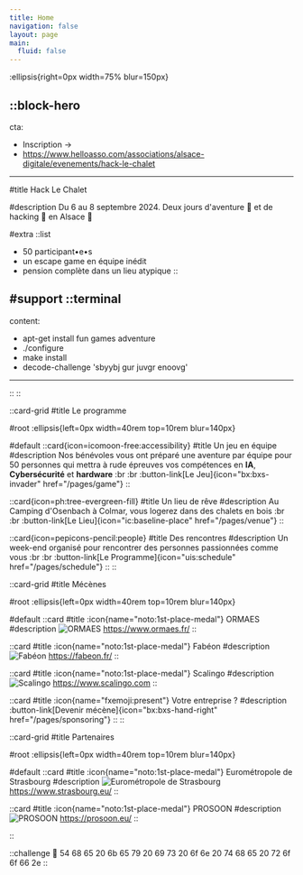 ```yaml
---
title: Home
navigation: false
layout: page
main:
  fluid: false
---
```


:ellipsis{right=0px width=75% blur=150px}

::block-hero
---
cta:
  - Inscription →
  - https://www.helloasso.com/associations/alsace-digitale/evenements/hack-le-chalet
---

#title
Hack Le Chalet

#description
Du 6 au 8 septembre 2024. 
Deux jours d'aventure 🌲 et de hacking 🤖 en Alsace 🥨

#extra
  ::list
  - 50 participant•e•s
  - un escape game en équipe inédit
  - pension complète dans un lieu atypique
  ::

#support
  ::terminal
  ---
  content:
  - apt-get install fun games adventure
  - ./configure
  - make install
  - decode-challenge 'sbyybj gur juvgr enoovg'
  ---
  ::
::


::card-grid
#title
Le programme

#root
:ellipsis{left=0px width=40rem top=10rem blur=140px}

#default
  ::card{icon=icomoon-free:accessibility}
  #title
  Un jeu en équipe
  #description
  Nos bénévoles vous ont préparé une aventure par équipe pour 50 personnes qui mettra à rude épreuves vos compétences en **IA**, **Cybersécurité** et **hardware**
  :br
  :br
  :button-link[Le Jeu]{icon="bx:bxs-invader" href="/pages/game"}
  ::

  ::card{icon=ph:tree-evergreen-fill}
  #title
  Un lieu de rêve
  #description
  Au Camping d'Osenbach à Colmar, vous logerez dans des chalets en bois
  :br
  :br
  :button-link[Le Lieu]{icon="ic:baseline-place" href="/pages/venue"}
  ::

  ::card{icon=pepicons-pencil:people}
  #title
  Des rencontres
  #description
  Un week-end organisé pour rencontrer des personnes passionnées comme vous
  :br
  :br
  :button-link[Le Programme]{icon="uis:schedule" href="/pages/schedule"}
  ::
::

<!-- ::card-grid
#title
Sponsors

#root
:ellipsis{left=0px width=40rem top=10rem blur=140px}

#default
  ::card
  #title
  :icon{name="noto:1st-place-medal"} Eurométropole de Strasbourg
  #description
  ![Eurométropole de Strasbourg](/eurometropole.png)
  ::
  
  ::card
  #title
  :icon{name="noto:2nd-place-medal"} Fabéon
  #description
  ![Fabéon](/fabeon.png)
  ::

  ::card
  #title
  :icon{name="noto:3rd-place-medal"} Scalingo
  #description
  ![Scalingo](/scalingo.png)
  ::

  ::card
  #title
  :icon{name="fxemoji:present"} Votre entreprise ?
  #description
  :button-link[Devenir sponsor]{icon="bx:bxs-hand-right" href="/pages/sponsoring"}
  ::
:: -->

::card-grid
#title
Mécènes

#root
:ellipsis{left=0px width=40rem top=10rem blur=140px}

#default
  ::card
  #title
  :icon{name="noto:1st-place-medal"} ORMAES
  #description
  ![ORMAES](/logo-ormaes.svg)
  https://www.ormaes.fr/
  ::
  
  ::card
  #title
  :icon{name="noto:1st-place-medal"} Fabéon
  #description
  ![Fabéon](/fabeon.png)
  https://fabeon.fr/
  ::

  ::card
  #title
  :icon{name="noto:1st-place-medal"} Scalingo
  #description
  ![Scalingo](/scalingo.png)
  https://www.scalingo.com
  ::

  ::card
  #title
  :icon{name="fxemoji:present"} Votre entreprise ?
  #description
  :button-link[Devenir mécène]{icon="bx:bxs-hand-right" href="/pages/sponsoring"}
  ::
::

::card-grid
#title
Partenaires

#root
:ellipsis{left=0px width=40rem top=10rem blur=140px}

#default
  ::card
  #title
  :icon{name="noto:1st-place-medal"} Eurométropole de Strasbourg
  #description
  ![Eurométropole de Strasbourg](/eurometropole.png)
  https://www.strasbourg.eu/
  ::
  
  ::card
  #title
  :icon{name="noto:1st-place-medal"} PROSOON
  #description
  ![PROSOON](/prosoon_logo.webp)
  https://prosoon.eu/
  ::

  

  
::




::challenge
🐰 54 68 65 20 6b 65 79 20 69 73 20 6f 6e 20 74 68 65 20 72 6f 6f 66 2e
::